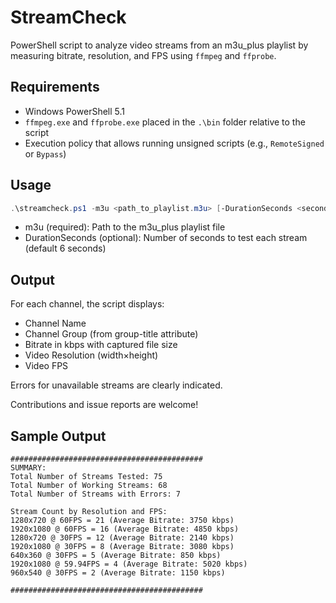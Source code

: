 # StreamCheck

PowerShell script to analyze video streams from an m3u_plus playlist by measuring bitrate, resolution, and FPS using `ffmpeg` and `ffprobe`.

## Requirements

- Windows PowerShell 5.1  
- `ffmpeg.exe` and `ffprobe.exe` placed in the `.\bin` folder relative to the script  
- Execution policy that allows running unsigned scripts (e.g., `RemoteSigned` or `Bypass`)

## Usage

```powershell
.\streamcheck.ps1 -m3u <path_to_playlist.m3u> [-DurationSeconds <seconds>]
```
- m3u (required): Path to the m3u_plus playlist file  
- DurationSeconds (optional): Number of seconds to test each stream (default 6 seconds)

## Output 

For each channel, the script displays: 

- Channel Name  
- Channel Group (from group-title attribute)  
- Bitrate in kbps with captured file size  
- Video Resolution (width×height)  
- Video FPS
     
Errors for unavailable streams are clearly indicated. 

Contributions and issue reports are welcome!

## Sample Output

```
###########################################
SUMMARY:
Total Number of Streams Tested: 75
Total Number of Working Streams: 68
Total Number of Streams with Errors: 7

Stream Count by Resolution and FPS:
1280x720 @ 60FPS = 21 (Average Bitrate: 3750 kbps)
1920x1080 @ 60FPS = 16 (Average Bitrate: 4850 kbps)
1280x720 @ 30FPS = 12 (Average Bitrate: 2140 kbps)
1920x1080 @ 30FPS = 8 (Average Bitrate: 3080 kbps)
640x360 @ 30FPS = 5 (Average Bitrate: 850 kbps)
1920x1080 @ 59.94FPS = 4 (Average Bitrate: 5020 kbps)
960x540 @ 30FPS = 2 (Average Bitrate: 1150 kbps)

###########################################
```
